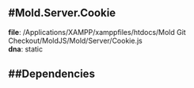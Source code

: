 
#Mold.Server.Cookie
---------------------------------------

__file__: /Applications/XAMPP/xamppfiles/htdocs/Mold Git Checkout/MoldJS/Mold/Server/Cookie.js  
__dna__: static  


	






##Dependencies
--------------




 

 


 



		
